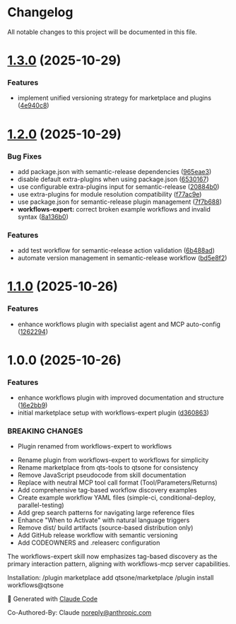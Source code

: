 # Changelog

All notable changes to this project will be documented in this file.

# [1.3.0](https://github.com/qtsone/marketplace/compare/v1.2.0...v1.3.0) (2025-10-29)


### Features

* implement unified versioning strategy for marketplace and plugins ([4e940c8](https://github.com/qtsone/marketplace/commit/4e940c86d0482c5e6a3b83b63bcc9f2d90461b78))

# [1.2.0](https://github.com/qtsone/marketplace/compare/v1.1.0...v1.2.0) (2025-10-29)


### Bug Fixes

* add package.json with semantic-release dependencies ([965eae3](https://github.com/qtsone/marketplace/commit/965eae3dec9d52d5d66a301be7a1bdb9852348fd))
* disable default extra-plugins when using package.json ([6530167](https://github.com/qtsone/marketplace/commit/6530167518714051c3e5d601b2f53b478d0806ec))
* use configurable extra-plugins input for semantic-release ([20884b0](https://github.com/qtsone/marketplace/commit/20884b093d8f0b5dbedc4bd50150bc5e094cf05b))
* use extra-plugins for module resolution compatibility ([f77ac9e](https://github.com/qtsone/marketplace/commit/f77ac9ee478bcfabcdbeca16c2c51240594880b7))
* use package.json for semantic-release plugin management ([7f7b688](https://github.com/qtsone/marketplace/commit/7f7b68824cde6214374045ec6d0540398a9c239f))
* **workflows-expert:** correct broken example workflows and invalid syntax ([8a136b0](https://github.com/qtsone/marketplace/commit/8a136b0c3f27dcde106c0943b46fcf76513ca1b0))


### Features

* add test workflow for semantic-release action validation ([6b488ad](https://github.com/qtsone/marketplace/commit/6b488ad47c91478f4677dc954ddd845191119dcd))
* automate version management in semantic-release workflow ([bd5e8f2](https://github.com/qtsone/marketplace/commit/bd5e8f22f0c4b0540535254389879640f051564c))

# [1.1.0](https://github.com/qtsone/marketplace/compare/v1.0.0...v1.1.0) (2025-10-26)


### Features

* enhance workflows plugin with specialist agent and MCP auto-config ([1262294](https://github.com/qtsone/marketplace/commit/12622942469f774e7679be6a4da859e3375470f9))

# 1.0.0 (2025-10-26)


### Features

* enhance workflows plugin with improved documentation and structure ([16e2bb9](https://github.com/qtsone/marketplace/commit/16e2bb90ddaa83702489e99b85f78a1cee1418e0))
* initial marketplace setup with workflows-expert plugin ([d360863](https://github.com/qtsone/marketplace/commit/d360863fcd4bd0b8b64bc80f2e543483cf098667))


### BREAKING CHANGES

* Plugin renamed from workflows-expert to workflows

- Rename plugin from workflows-expert to workflows for simplicity
- Rename marketplace from qts-tools to qtsone for consistency
- Remove JavaScript pseudocode from skill documentation
- Replace with neutral MCP tool call format (Tool/Parameters/Returns)
- Add comprehensive tag-based workflow discovery examples
- Create example workflow YAML files (simple-ci, conditional-deploy, parallel-testing)
- Add grep search patterns for navigating large reference files
- Enhance "When to Activate" with natural language triggers
- Remove dist/ build artifacts (source-based distribution only)
- Add GitHub release workflow with semantic versioning
- Add CODEOWNERS and .releaserc configuration

The workflows-expert skill now emphasizes tag-based discovery as the primary
interaction pattern, aligning with workflows-mcp server capabilities.

Installation:
  /plugin marketplace add qtsone/marketplace
  /plugin install workflows@qtsone

🤖 Generated with [Claude Code](https://claude.com/claude-code)

Co-Authored-By: Claude <noreply@anthropic.com>
